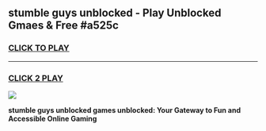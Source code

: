 
## stumble guys unblocked - Play Unblocked Gmaes & Free #a525c
<h3>
<a href="https://news.freeplayer.one?title=stumble_guys_unblocked&ref=24F">CLICK TO PLAY</a></h3>
<hr>

<h3>
<a href="https://news.freeplayer.one?title=stumble_guys_unblocked&ref=24F">CLICK 2 PLAY</a>
  
</h3>

<a href="https://news.freeplayer.one?title=stumble_guys_unblocked&ref=24F/"><img src="https://clearcache.store/games.png"></a>


**stumble guys unblocked games unblocked: Your Gateway to Fun and Accessible Online Gaming**
